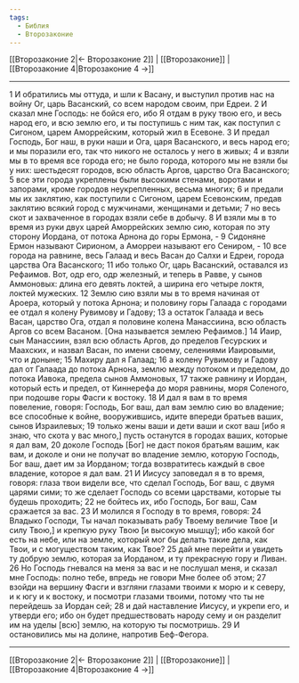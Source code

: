 ```yaml
---
tags:
  - Библия
  - Второзаконие
---
```

[[Второзаконие 2|← Второзаконие 2]] | [[Второзаконие]] | [[Второзаконие 4|Второзаконие 4 →]]

---
1 И обратились мы оттуда, и шли к Васану, и выступил против нас на войну Ог, царь Васанский, со всем народом своим, при Едреи.
2 И сказал мне Господь: не бойся его, ибо Я отдам в руку твою его, и весь народ его, и всю землю его, и ты поступишь с ним так, как поступил с Сигоном, царем Аморрейским, который жил в Есевоне.
3 И предал Господь, Бог наш, в руки наши и Ога, царя Васанского, и весь народ его; и мы поразили его, так что никого не осталось у него в живых;
4 и взяли мы в то время все города его; не было города, которого мы не взяли бы у них: шестьдесят городов, всю область Аргов, царство Ога Васанского;
5 все эти города укреплены были высокими стенами, воротами и запорами, кроме городов неукрепленных, весьма многих;
6 и предали мы их заклятию, как поступили с Сигоном, царем Есевонским, предав заклятию всякий город с мужчинами, женщинами и детьми;
7 но весь скот и захваченное в городах взяли себе в добычу.
8 И взяли мы в то время из руки двух царей Аморрейских землю сию, которая по эту сторону Иордана, от потока Арнона до горы Ермона, -
9 Сидоняне Ермон называют Сирионом, а Аморреи называют его Сениром, -
10 все города на равнине, весь Галаад и весь Васан до Салхи и Едреи, города царства Ога Васанского;
11 ибо только Ог, царь Васанский, оставался из Рефаимов. Вот, одр его, одр железный, и теперь в Равве, у сынов Аммоновых: длина его девять локтей, а ширина его четыре локтя, локтей мужеских.
12 Землю сию взяли мы в то время начиная от Ароера, который у потока Арнона; и половину горы Галаада с городами ее отдал я колену Рувимову и Гадову;
13 а остаток Галаада и весь Васан, царство Ога, отдал я половине колена Манассиина, всю область Аргов со всем Васаном. [Она называется землею Рефаимов.]
14 Иаир, сын Манассиин, взял всю область Аргов, до пределов Гесурских и Маахских, и назвал Васан, по имени своему, селениями Иаировыми, что и доныне;
15 Махиру дал я Галаад;
16 а колену Рувимову и Гадову дал от Галаада до потока Арнона, землю между потоком и пределом, до потока Иавока, предела сынов Аммоновых,
17 также равнину и Иордан, который есть и предел, от Киннерефа до моря равнины, моря Соленого, при подошве горы Фасги к востоку.
18 И дал я вам в то время повеление, говоря: Господь, Бог ваш, дал вам землю сию во владение; все способные к войне, вооружившись, идите впереди братьев ваших, сынов Израилевых;
19 только жены ваши и дети ваши и скот ваш [ибо я знаю, что скота у вас много,] пусть останутся в городах ваших, которые я дал вам,
20 доколе Господь [Бог] не даст покоя братьям вашим, как вам, и доколе и они не получат во владение землю, которую Господь, Бог ваш, дает им за Иорданом; тогда возвратитесь каждый в свое владение, которое я дал вам.
21 И Иисусу заповедал я в то время, говоря: глаза твои видели все, что сделал Господь, Бог ваш, с двумя царями сими; то же сделает Господь со всеми царствами, которые ты будешь проходить;
22 не бойтесь их, ибо Господь, Бог ваш, Сам сражается за вас.
23 И молился я Господу в то время, говоря:
24 Владыко Господи, Ты начал показывать рабу Твоему величие Твое [и силу Твою,] и крепкую руку Твою [и высокую мышцу]; ибо какой бог есть на небе, или на земле, который мог бы делать такие дела, как Твои, и с могуществом таким, как Твое?
25 дай мне перейти и увидеть ту добрую землю, которая за Иорданом, и ту прекрасную гору и Ливан.
26 Но Господь гневался на меня за вас и не послушал меня, и сказал мне Господь: полно тебе, впредь не говори Мне более об этом;
27 взойди на вершину Фасги и взгляни глазами твоими к морю и к северу, и к югу и к востоку, и посмотри глазами твоими, потому что ты не перейдешь за Иордан сей;
28 и дай наставление Иисусу, и укрепи его, и утверди его; ибо он будет предшествовать народу сему и он разделит им на уделы [всю] землю, на которую ты посмотришь.
29 И остановились мы на долине, напротив Беф-Фегора.

---
[[Второзаконие 2|← Второзаконие 2]] | [[Второзаконие]] | [[Второзаконие 4|Второзаконие 4 →]]